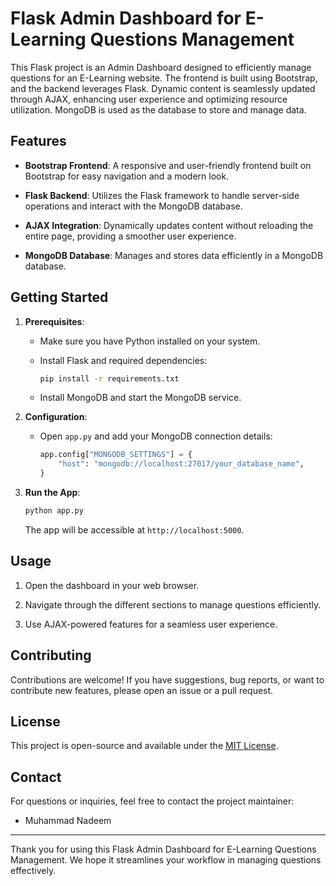 # Flask Admin Dashboard for E-Learning Questions Management

This Flask project is an Admin Dashboard designed to efficiently manage questions for an E-Learning website. The frontend is built using Bootstrap, and the backend leverages Flask. Dynamic content is seamlessly updated through AJAX, enhancing user experience and optimizing resource utilization. MongoDB is used as the database to store and manage data.

## Features

- **Bootstrap Frontend**: A responsive and user-friendly frontend built on Bootstrap for easy navigation and a modern look.
  
- **Flask Backend**: Utilizes the Flask framework to handle server-side operations and interact with the MongoDB database.

- **AJAX Integration**: Dynamically updates content without reloading the entire page, providing a smoother user experience.

- **MongoDB Database**: Manages and stores data efficiently in a MongoDB database.

## Getting Started

1. **Prerequisites**:

    - Make sure you have Python installed on your system.

    - Install Flask and required dependencies:

        ```bash
        pip install -r requirements.txt
        ```

    - Install MongoDB and start the MongoDB service.

2. **Configuration**:

    - Open `app.py` and add your MongoDB connection details:

        ```python
        app.config["MONGODB_SETTINGS"] = {
            "host": "mongodb://localhost:27017/your_database_name",
        }
        ```

3. **Run the App**:

    ```bash
    python app.py
    ```

    The app will be accessible at `http://localhost:5000`.

## Usage

1. Open the dashboard in your web browser.

2. Navigate through the different sections to manage questions efficiently.

3. Use AJAX-powered features for a seamless user experience.

## Contributing

Contributions are welcome! If you have suggestions, bug reports, or want to contribute new features, please open an issue or a pull request.

## License

This project is open-source and available under the [MIT License](LICENSE).

## Contact

For questions or inquiries, feel free to contact the project maintainer:

- Muhammad Nadeem

---

Thank you for using this Flask Admin Dashboard for E-Learning Questions Management. We hope it streamlines your workflow in managing questions effectively.
